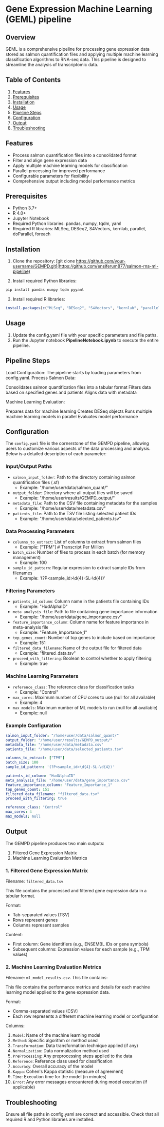 # Gene Expression Machine Learning (GEML) pipeline 

## Overview

GEML is a comprehensive pipeline for processing gene expression data stored as salmon quantification files and applying multiple machine learning classification algorithms to RNA-seq data. This pipeline is designed to streamline the analysis of transcriptomic data.

## Table of Contents

1. [Features](#features)
2. [Prerequisites](#prerequisites)
3. [Installation](#installation)
4. [Usage](#usage)
5. [Pipeline Steps](#pipeline-steps)
6. [Configuration](#configuration)
7. [Output](#output)
8. [Troubleshooting](#troubleshooting)

## Features

- Process salmon quantification files into a consolidated format
- Filter and align gene expression data
- Apply multiple machine learning models for classification
- Parallel processing for improved performance
- Configurable parameters for flexibility
- Comprehensive output including model performance metrics

## Prerequisites

- Python 3.7+
- R 4.0+
- Jupyter Notebook
- Required Python libraries: pandas, numpy, tqdm, yaml
- Required R libraries: MLSeq, DESeq2, S4Vectors, kernlab, parallel, doParallel, foreach

## Installation

1. Clone the repository:
[git clone https://github.com/your-username/GEMPD.git](https://github.com/ensiferum877/salmon-rna-ml-pipeline)

2. Install required Python libraries:
```bash
pip install pandas numpy tqdm pyyaml
```

3. Install required R libraries:
```R
install.packages(c("MLSeq", "DESeq2", "S4Vectors", "kernlab", "parallel", "doParallel", "foreach"))
```

## Usage

1. Update the config.yaml file with your specific parameters and file paths.
2. Run the Jupyter notebook **PipelineNotebook.ipynb** to execute the entire pipeline.

## Pipeline Steps

Load Configuration: The pipeline starts by loading parameters from config.yaml.
Process Salmon Data:

Consolidates salmon quantification files into a tabular format
Filters data based on specified genes and patients
Aligns data with metadata


Machine Learning Evaluation:

Prepares data for machine learning
Creates DESeq objects
Runs multiple machine learning models in parallel
Evaluates model performance

## Configuration

The `config.yaml` file is the cornerstone of the GEMPD pipeline, allowing users to customize various aspects of the data processing and analysis. Below is a detailed description of each parameter:

### Input/Output Paths
- `salmon_input_folder`: Path to the directory containing salmon quantification files (.sf)
  - Example: "/home/user/data/salmon_quant/"
- `output_folder`: Directory where all output files will be saved
  - Example: "/home/user/results/GEMPD_output/"
- `metadata_file`: Path to the CSV file containing metadata for the samples
  - Example: "/home/user/data/metadata.csv"
- `patients_file`: Path to the TSV file listing selected patient IDs
  - Example: "/home/user/data/selected_patients.tsv"

### Data Processing Parameters
- `columns_to_extract`: List of columns to extract from salmon files
  - Example: ["TPM"]  # Transcript Per Million
- `batch_size`: Number of files to process in each batch (for memory management)
  - Example: 100
- `sample_id_pattern`: Regular expression to extract sample IDs from filenames
  - Example: '(?P<sample_id>\d{4}-SL-\d{4})'

### Filtering Parameters
- `patients_id_column`: Column name in the patients file containing IDs
  - Example: "HudAlphaID"
- `meta_analysis_file`: Path to file containing gene importance information
  - Example: "/home/user/data/gene_importance.csv"
- `feature_importance_column`: Column name for feature importance in meta-analysis file
  - Example: "Feature_Importance_1"
- `top_genes_count`: Number of top genes to include based on importance
  - Example: 151
- `filtered_data_filename`: Name of the output file for filtered data
  - Example: "filtered_data.tsv"
- `proceed_with_filtering`: Boolean to control whether to apply filtering
  - Example: true

### Machine Learning Parameters
- `reference_class`: The reference class for classification tasks
  - Example: "Control"
- `max_cores`: Maximum number of CPU cores to use (null for all available)
  - Example: 4
- `max_models`: Maximum number of ML models to run (null for all available)
  - Example: null

### Example Configuration
```yaml
salmon_input_folder: "/home/user/data/salmon_quant/"
output_folder: "/home/user/results/GEMPD_output/"
metadata_file: "/home/user/data/metadata.csv"
patients_file: "/home/user/data/selected_patients.tsv"

columns_to_extract: ["TPM"]
batch_size: 100
sample_id_pattern: '(?P<sample_id>\d{4}-SL-\d{4})'

patients_id_column: "HudAlphaID"
meta_analysis_file: "/home/user/data/gene_importance.csv"
feature_importance_column: "Feature_Importance_1"
top_genes_count: 151
filtered_data_filename: "filtered_data.tsv"
proceed_with_filtering: true

reference_class: "Control"
max_cores: 4
max_models: null
```

## Output

The GEMPD pipeline produces two main outputs:

1. Filtered Gene Expression Matrix
2. Machine Learning Evaluation Metrics

### 1. Filtered Gene Expression Matrix

Filename: `filtered_data.tsv`

This file contains the processed and filtered gene expression data in a tabular format.

Format:
- Tab-separated values (TSV)
- Rows represent genes
- Columns represent samples

Content:
- First column: Gene identifiers (e.g., ENSEMBL IDs or gene symbols)
- Subsequent columns: Expression values for each sample (e.g., TPM values)


### 2. Machine Learning Evaluation Metrics

Filename: `ml_model_results.csv`.  This file contains:

This file contains the performance metrics and details for each machine learning model applied to the gene expression data.

Format:
- Comma-separated values (CSV)
- Each row represents a different machine learning model or configuration

Columns:
1. `Model`: Name of the machine learning model
2. `Method`: Specific algorithm or method used
3. `Transformation`: Data transformation technique applied (if any)
4. `Normalization`: Data normalization method used
5. `PreProcessing`: Any preprocessing steps applied to the data
6. `Reference`: Reference class used for classification
7. `Accuracy`: Overall accuracy of the model
8. `Kappa`: Cohen's Kappa statistic (measure of agreement)
9. `Time`: Execution time for the model (in minutes)
10. `Error`: Any error messages encountered during model execution (if applicable)

## Troubleshooting

Ensure all file paths in config.yaml are correct and accessible.
Check that all required R and Python libraries are installed.
